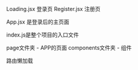 
Loading.jsx 登录页
Register.jsx 注册页

App.jsx 是登录后的主页面


index.js是整个项目的入口文件


page文件夹 - APP的页面
components文件夹  - 组件



路由懒加载
